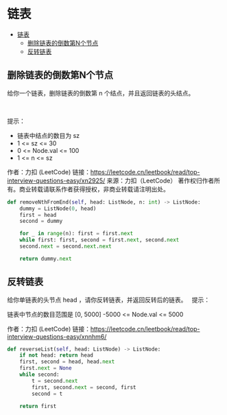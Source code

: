 # 链表

- [链表](#链表)
  * [删除链表的倒数第N个节点](#删除链表的倒数第N个节点)
  * [反转链表](#反转链表)


## 删除链表的倒数第N个节点

给你一个链表，删除链表的倒数第 n 个结点，并且返回链表的头结点。

 

提示：

- 链表中结点的数目为 sz
- 1 <= sz <= 30
- 0 <= Node.val <= 100
- 1 <= n <= sz


作者：力扣 (LeetCode)
链接：https://leetcode.cn/leetbook/read/top-interview-questions-easy/xn2925/
来源：力扣（LeetCode）
著作权归作者所有。商业转载请联系作者获得授权，非商业转载请注明出处。



```python
def removeNthFromEnd(self, head: ListNode, n: int) -> ListNode:
    dummy = ListNode(0, head)
    first = head
    second = dummy

    for _ in range(n): first = first.next
    while first: first, second = first.next, second.next
    second.next = second.next.next

    return dummy.next
```

## 反转链表

给你单链表的头节点 head ，请你反转链表，并返回反转后的链表。
 
提示：

链表中节点的数目范围是 [0, 5000]
-5000 <= Node.val <= 5000


作者：力扣 (LeetCode)
链接：https://leetcode.cn/leetbook/read/top-interview-questions-easy/xnnhm6/


```python
def reverseList(self, head: ListNode) -> ListNode:
    if not head: return head
    first, second = head, head.next
    first.next = None
    while second:
        t = second.next
        first, second.next = second, first
        second = t 
    
    return first
```


























